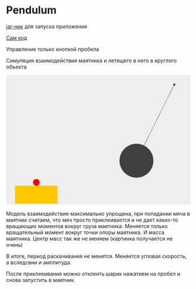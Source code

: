 # Pendulum
[jar-ник](https://github.com/PDDMain/Pendulum/blob/main/out/artifacts/pendulum_jar/pendulum.jar) для запуска приложения

[Сам код](https://github.com/PDDMain/Pendulum/tree/main/pendulum/src)

Управление только кнопкой пробела

Симуляция взаимодействия маятника и летящего в него в круглого объекта

![](https://github.com/PDDMain/Pendulum/blob/main/images/screen.png)


Модель взаимодействие максимально упрощена, при попадании мяча в маятник считаем, что мяч просто приклеивается и не дает каких-то вращающих моментов вокруг груза маятника.
Меняется только вращательный момент вокруг точки опоры маятника. И масса маятника. Центр масс так же не меняем (картинка получается не очень)

В итоге, период раскачивания не менятся.
Меняется угловая скорость, а вследсвии и амплитуда.

После приклееивания можно отклеить шарик нажатием на пробел и снова запустить в маятник.
